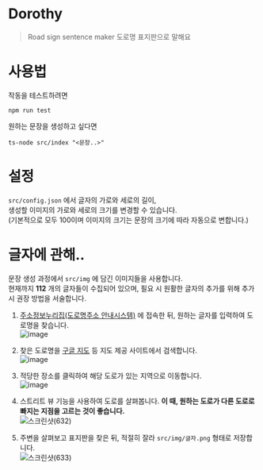 # Dorothy
> Road sign sentence maker
> 도로명 표지판으로 말해요
> 
# 사용법

작동을 테스트하려면

```
npm run test
```

원하는 문장을 생성하고 싶다면

```
ts-node src/index "<문장..>"
```

# 설정

``src/config.json`` 에서 글자의 가로와 세로의 길이,   
생성할 이미지의 가로와 세로의 크기를 변경할 수 있습니다.   
(기본적으로 모두 100이며 이미지의 크기는 문장의 크기에 따라 자동으로 변합니다.)   

# 글자에 관해..

문장 생성 과정에서 ``src/img`` 에 담긴 이미지들을 사용합니다.   
현재까지 **112** 개의 글자들이 수집되어 있으며, 필요 시 원활한 글자의 추가를 위해 추가 시 권장 방법을 서술합니다.


1. [주소정보누리집(도로명주소 안내시스템)](https://www.juso.go.kr/openIndexPage.do) 에 접속한 뒤, 원하는 글자를 입력하여 도로명을 찾습니다.   
![image](https://user-images.githubusercontent.com/34784356/154833743-3fcd17d3-7038-419b-aef0-88d636469e10.png)   

2. 찾은 도로명을 [구글 지도](https://www.google.com/maps/) 등 지도 제공 사이트에서 검색합니다.   
![image](https://user-images.githubusercontent.com/34784356/154833755-ee8c5a95-2efb-4df6-afed-1317b281dc18.png)   

3. 적당한 장소를 클릭하여 해당 도로가 있는 지역으로 이동합니다.   
![image](https://user-images.githubusercontent.com/34784356/154833776-72358d11-cbac-4f31-b727-1e6f3b1db5d4.png)   

4. 스트리트 뷰 기능을 사용하여 도로를 살펴봅니다. **이 때, 원하는 도로가 다른 도로로 빠지는 지점을 고르는 것이 좋습니다.**   
![스크린샷(632)](https://user-images.githubusercontent.com/34784356/154833876-ae4438e3-6aa0-445c-81c0-ac0aedccdd36.png)   

5. 주변을 살펴보고 표지판을 찾은 뒤, 적절히 잘라 ``src/img/글자.png`` 형태로 저장합니다.   
![스크린샷(633)](https://user-images.githubusercontent.com/34784356/154833888-e372edd5-d39e-4cea-a451-c63e4502ac49.png)
